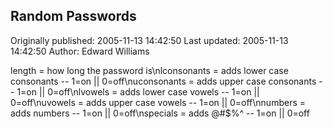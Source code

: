 ## Random Passwords

Originally published: 2005-11-13 14:42:50
Last updated: 2005-11-13 14:42:50
Author: Edward Williams

length = how long the password is\nlconsonants = adds lower case consonants -- 1=on || 0=off\nuconsonants = adds upper case consonants -- 1=on || 0=off\nlvowels = adds lower case vowels -- 1=on || 0=off\nuvowels = adds upper case vowels -- 1=on || 0=off\nnumbers = adds numbers -- 1=on || 0=off\nspecials = adds @#$%^ -- 1=on || 0=off